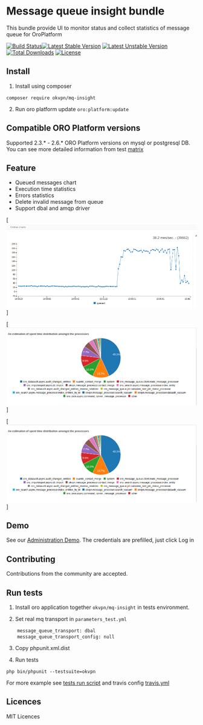 # Message queue insight bundle

This bundle provide UI to monitor status and collect statistics of message queue for OroPlatform

[![Build Status](https://travis-ci.org/vtsykun/mq-insight.svg?branch=master)](https://travis-ci.org/vtsykun/mq-insight)[![Latest Stable Version](https://poser.pugx.org/okvpn/mq-insight/version)](https://packagist.org/packages/okvpn/mq-insight) [![Latest Unstable Version](https://poser.pugx.org/okvpn/mq-insight/v/unstable)](//packagist.org/packages/okvpn/mq-insight) [![Total Downloads](https://poser.pugx.org/okvpn/mq-insight/downloads)](https://packagist.org/packages/okvpn/mq-insight) [![License](https://poser.pugx.org/okvpn/mq-insight/license)](https://packagist.org/packages/okvpn/mq-insight)

## Install

1. Install using composer
```
composer require okvpn/mq-insight
```

2. Run oro platform update `oro:platform:update`

## Compatible ORO Platform versions

Supported 2.3.* - 2.6.* ORO Platform versions on mysql or postgresql DB. You can see more detailed information from test [matrix](https://travis-ci.org/vtsykun/mq-insight.svg?branch=master)

## Feature

* Queued messages chart
* Execution time statistics
* Errors statistics
* Delete invalid message from queue
* Support dbal and amqp driver

[![1 img](src/Resources/docs/1.png)]

[![2 img](src/Resources/docs/2.png)]

[![3 img](src/Resources/docs/2.png)]

## Demo
See our [Administration Demo](http://demo.oroinc.me/insight/queue-status/). The credentials are prefilled, just click Log in

## Contributing

Contributions from the community are accepted.

## Run tests

1. Install oro application together `okvpn/mq-insight` in tests environment.

2. Set real mq transport in `parameters_test.yml`

```
    message_queue_transport: dbal
    message_queue_transport_config: null
```

3. Copy phpunit.xml.dist

4. Run tests

```
php bin/phpunit --testsuite=okvpn
```

For more example see [tests run script](tests/run.sh) and travis config [travis.yml](.travis.yml)

## Licences

MIT Licences 
